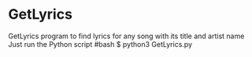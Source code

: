# GetLyrics
GetLyrics program to find lyrics for any song with its title and artist name
Just run the Python script
#bash
$ python3 GetLyrics.py
